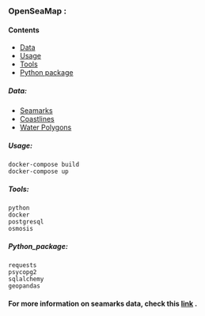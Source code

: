 ### OpenSeaMap :
#### Contents

- [Data](#data)
- [Usage](#usage)
- [Tools](#tools)
- [Python package](#python_package)

##### Data:
* [Seamarks](http://tiles.openseamap.org/seamark/world.osm)
* [Coastlines](https://osmdata.openstreetmap.de/download/coastlines-split-4326.zip)
* [Water Polygons](https://osmdata.openstreetmap.de/download/water-polygons-split-4326.zip)

##### Usage: 
```
docker-compose build
docker-compose up
```

##### Tools:
```
python
docker
postgresql
osmosis
```

##### Python_package:
```
requests
psycopg2
sqlalchemy
geopandas
```

#### For more information on seamarks data, check this [link](https://wiki.openstreetmap.org/wiki/Seamarks/Seamark_Objects) . 
